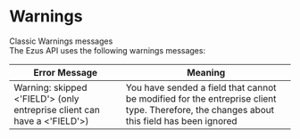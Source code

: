 # Warnings

<aside class="notice">
Classic Warnings messages
</aside>
The Ezus API uses the following warnings messages:

| Error Message                                                            | Meaning                                                                                                                                  |
| ------------------------------------------------------------------------ | ---------------------------------------------------------------------------------------------------------------------------------------- |
| Warning: skipped <'FIELD'> (only entreprise client can have a <'FIELD'>) | You have sended a field that cannot be modified for the entreprise client type. Therefore, the changes about this field has been ignored |

